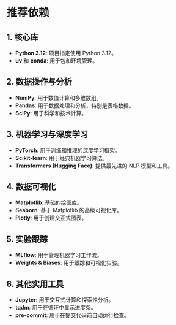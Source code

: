 # 推荐依赖

## 1. 核心库

- **Python 3.12**: 项目指定使用 Python 3.12。
- **uv** 和 **conda**: 用于包和环境管理。

## 2. 数据操作与分析

- **NumPy**: 用于数值计算和多维数组。
- **Pandas**: 用于数据处理和分析，特别是表格数据。
- **SciPy**: 用于科学和技术计算。

## 3. 机器学习与深度学习

- **PyTorch**: 用于训练和推理的深度学习框架。
- **Scikit-learn**: 用于经典机器学习算法。
- **Transformers (Hugging Face)**: 提供最先进的 NLP 模型和工具。

## 4. 数据可视化

- **Matplotlib**: 基础的绘图库。
- **Seaborn**: 基于 Matplotlib 的高级可视化库。
- **Plotly**: 用于创建交互式图表。

## 5. 实验跟踪

- **MLflow**: 用于管理机器学习工作流。
- **Weights & Biases**: 用于跟踪和可视化实验。

## 6. 其他实用工具

- **Jupyter**: 用于交互式计算和探索性分析。
- **tqdm**: 用于在循环中显示进度条。
- **pre-commit**: 用于在提交代码前自动运行检查。